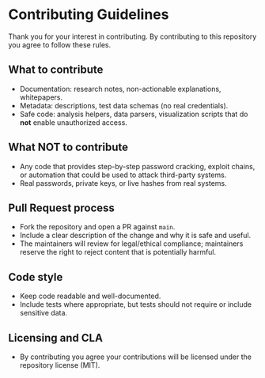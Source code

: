 # Contributing Guidelines

Thank you for your interest in contributing. By contributing to this repository you agree to follow these rules.

## What to contribute
- Documentation: research notes, non-actionable explanations, whitepapers.
- Metadata: descriptions, test data schemas (no real credentials).
- Safe code: analysis helpers, data parsers, visualization scripts that do **not** enable unauthorized access.

## What NOT to contribute
- Any code that provides step-by-step password cracking, exploit chains, or automation that could be used to attack third-party systems.
- Real passwords, private keys, or live hashes from real systems.

## Pull Request process
- Fork the repository and open a PR against `main`.
- Include a clear description of the change and why it is safe and useful.
- The maintainers will review for legal/ethical compliance; maintainers reserve the right to reject content that is potentially harmful.

## Code style
- Keep code readable and well-documented.
- Include tests where appropriate, but tests should not require or include sensitive data.

## Licensing and CLA
- By contributing you agree your contributions will be licensed under the repository license (MIT).
